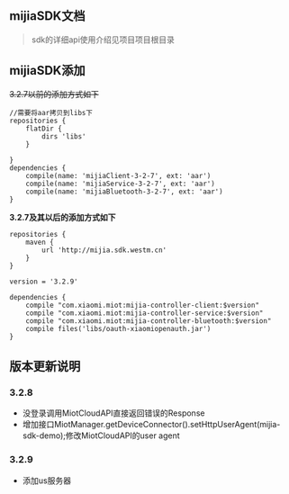 ﻿## mijiaSDK文档
> sdk的详细api使用介绍见项目项目根目录

## mijiaSDK添加

~~3.2.7以前的添加方式如下~~
```
//需要将aar拷贝到libs下
repositories {
    flatDir {
        dirs 'libs'
    }

}
dependencies {
    compile(name: 'mijiaClient-3-2-7', ext: 'aar')
    compile(name: 'mijiaService-3-2-7', ext: 'aar')
    compile(name: 'mijiaBluetooth-3-2-7', ext: 'aar')
}
```
**3.2.7及其以后的添加方式如下**
```
repositories {
    maven {
        url 'http://mijia.sdk.westm.cn'
    }
}

version = '3.2.9'

dependencies {
    compile "com.xiaomi.miot:mijia-controller-client:$version"
    compile "com.xiaomi.miot:mijia-controller-service:$version"
    compile "com.xiaomi.miot:mijia-controller-bluetooth:$version"
    compile files('libs/oauth-xiaomiopenauth.jar')
}
```

## 版本更新说明

### 3.2.8

- 没登录调用MiotCloudAPI直接返回错误的Response
- 增加接口MiotManager.getDeviceConnector().setHttpUserAgent(mijia-sdk-demo);修改MiotCloudAPI的user agent

### 3.2.9
- 添加us服务器